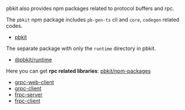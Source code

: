 pbkit also provides npm packages related to protocol buffers and rpc.

The `pbkit` npm package includes `pb-gen-ts` cli and `core`, `codegen` related
codes.

- [pbkit](https://www.npmjs.com/package/pbkit)

The separate package with only the `runtime` directory in pbkit.

- [@pbkit/runtime](https://www.npmjs.com/package/@pbkit/runtime)

Here you can get **rpc related libraries**:
[pbkit/npm-packages](https://github.com/pbkit/npm-packages)

- [grpc-web-client](https://www.npmjs.com/package/@pbkit/grpc-web-client)
- [grpc-client](https://www.npmjs.com/package/@pbkit/grpc-client)
- [frpc-server](https://www.npmjs.com/package/@pbkit/frpc-server)
- [frpc-client](https://www.npmjs.com/package/@pbkit/frpc-client)

